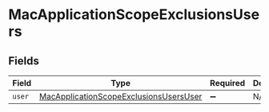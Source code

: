 # MacApplicationScopeExclusionsUsers


## Fields

| Field                                                                                                   | Type                                                                                                    | Required                                                                                                | Description                                                                                             |
| ------------------------------------------------------------------------------------------------------- | ------------------------------------------------------------------------------------------------------- | ------------------------------------------------------------------------------------------------------- | ------------------------------------------------------------------------------------------------------- |
| `user`                                                                                                  | [MacApplicationScopeExclusionsUsersUser](../../models/shared/macapplicationscopeexclusionsusersuser.md) | :heavy_minus_sign:                                                                                      | N/A                                                                                                     |